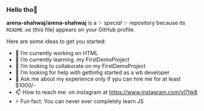 ### Hello tho👋

**arena-shahwaj/arena-shahwaj** is a ✨ _special_ ✨ repository because its `README.md` (this file) appears on your GitHub profile.

Here are some ideas to get you started:

- 🔭 I’m currently working on HTML
- 🌱 I’m currently learning .my FirstDemoProject
- 👯 I’m looking to collaborate on my FirstDemoProject
- 🤔 I’m looking for help with gettinhg started as a wb developer
- 💬 Ask me about my experience only if ypu can hire me for at least $1000/-
- 📫 How to reach me: on instagram at https://www.instagram.com/yl7hk8
- ⚡ Fun fact: You can never ever completely learn JS

